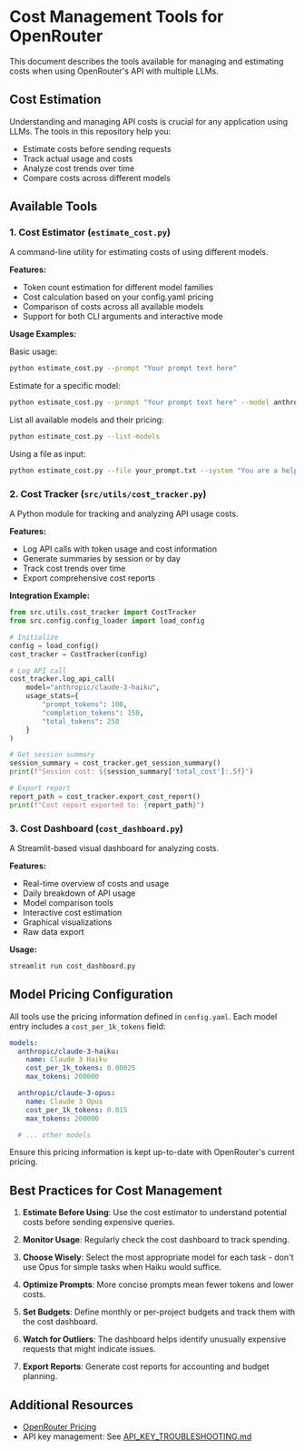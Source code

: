 # Cost Management Tools for OpenRouter

This document describes the tools available for managing and estimating costs when using OpenRouter's API with multiple LLMs.

## Cost Estimation

Understanding and managing API costs is crucial for any application using LLMs. The tools in this repository help you:

- Estimate costs before sending requests
- Track actual usage and costs
- Analyze cost trends over time
- Compare costs across different models

## Available Tools

### 1. Cost Estimator (`estimate_cost.py`)

A command-line utility for estimating costs of using different models.

**Features:**

- Token count estimation for different model families
- Cost calculation based on your config.yaml pricing
- Comparison of costs across all available models
- Support for both CLI arguments and interactive mode

**Usage Examples:**

Basic usage:

```bash
python estimate_cost.py --prompt "Your prompt text here"
```

Estimate for a specific model:

```bash
python estimate_cost.py --prompt "Your prompt text here" --model anthropic/claude-3-haiku
```

List all available models and their pricing:

```bash
python estimate_cost.py --list-models
```

Using a file as input:

```bash
python estimate_cost.py --file your_prompt.txt --system "You are a helpful assistant."
```

### 2. Cost Tracker (`src/utils/cost_tracker.py`)

A Python module for tracking and analyzing API usage costs.

**Features:**

- Log API calls with token usage and cost information
- Generate summaries by session or by day
- Track cost trends over time
- Export comprehensive cost reports

**Integration Example:**

```python
from src.utils.cost_tracker import CostTracker
from src.config.config_loader import load_config

# Initialize
config = load_config()
cost_tracker = CostTracker(config)

# Log API call
cost_tracker.log_api_call(
    model="anthropic/claude-3-haiku",
    usage_stats={
        "prompt_tokens": 100,
        "completion_tokens": 150,
        "total_tokens": 250
    }
)

# Get session summary
session_summary = cost_tracker.get_session_summary()
print(f"Session cost: ${session_summary['total_cost']:.5f}")

# Export report
report_path = cost_tracker.export_cost_report()
print(f"Cost report exported to: {report_path}")
```

### 3. Cost Dashboard (`cost_dashboard.py`)

A Streamlit-based visual dashboard for analyzing costs.

**Features:**

- Real-time overview of costs and usage
- Daily breakdown of API usage
- Model comparison tools
- Interactive cost estimation
- Graphical visualizations
- Raw data export

**Usage:**

```bash
streamlit run cost_dashboard.py
```

## Model Pricing Configuration

All tools use the pricing information defined in `config.yaml`. Each model entry includes a `cost_per_1k_tokens` field:

```yaml
models:
  anthropic/claude-3-haiku:
    name: Claude 3 Haiku
    cost_per_1k_tokens: 0.00025
    max_tokens: 200000

  anthropic/claude-3-opus:
    name: Claude 3 Opus
    cost_per_1k_tokens: 0.015
    max_tokens: 200000

  # ... other models
```

Ensure this pricing information is kept up-to-date with OpenRouter's current pricing.

## Best Practices for Cost Management

1. **Estimate Before Using**: Use the cost estimator to understand potential costs before sending expensive queries.

2. **Monitor Usage**: Regularly check the cost dashboard to track spending.

3. **Choose Wisely**: Select the most appropriate model for each task - don't use Opus for simple tasks when Haiku would suffice.

4. **Optimize Prompts**: More concise prompts mean fewer tokens and lower costs.

5. **Set Budgets**: Define monthly or per-project budgets and track them with the cost dashboard.

6. **Watch for Outliers**: The dashboard helps identify unusually expensive requests that might indicate issues.

7. **Export Reports**: Generate cost reports for accounting and budget planning.

## Additional Resources

- [OpenRouter Pricing](https://openrouter.ai/docs/pricing)
- API key management: See [API_KEY_TROUBLESHOOTING.md](API_KEY_TROUBLESHOOTING.md)
